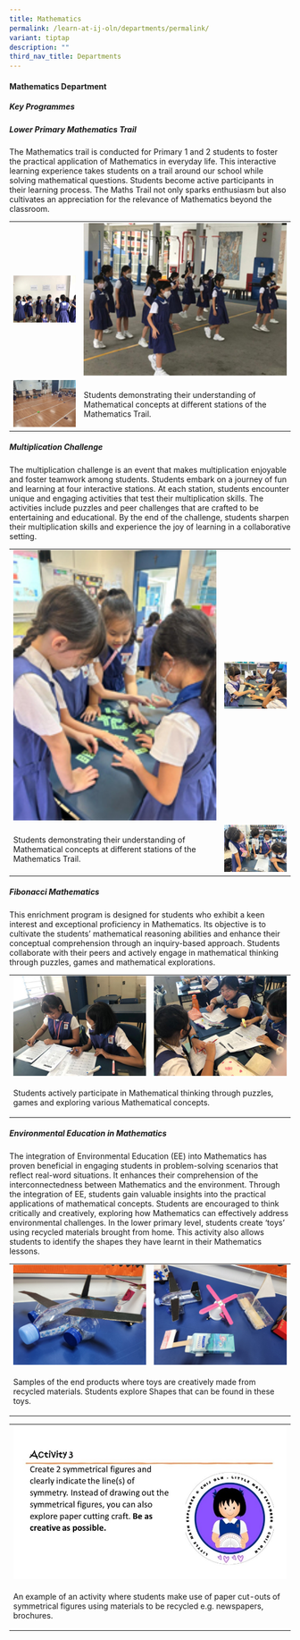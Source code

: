 ```yaml
---
title: Mathematics
permalink: /learn-at-ij-oln/departments/permalink/
variant: tiptap
description: ""
third_nav_title: Departments
---
```

<h4>Mathematics Department</h4><h5>Key Programmes</h5><h5>Lower Primary Mathematics Trail</h5><p>The Mathematics trail is conducted for Primary 1 and 2 students to foster the practical application of Mathematics in everyday life. This interactive learning experience takes students on a trail around our school while solving mathematical questions. Students become active participants in their learning process. The Maths Trail not only sparks enthusiasm but also cultivates an appreciation for the relevance of Mathematics beyond the classroom.</p><table><tbody><tr><td rowspan="1" colspan="1"><div class="isomer-image-wrapper"><img height="auto" width="100%" src="/images/Depts/Maths/LowerPrimaryMathsTrail1_w.jpg"></div></td><td rowspan="1" colspan="1"><div class="isomer-image-wrapper"><img height="auto" width="100%" src="/images/Depts/Maths/LowerPrimaryMathsTrail2_w.jpg"></div></td></tr><tr><td rowspan="1" colspan="1"><div class="isomer-image-wrapper"><img height="auto" width="100%" src="/images/Depts/Maths/LowerPrimaryMathsTrail3_w.jpg"></div></td><td rowspan="1" colspan="1"><p>Students demonstrating their understanding of Mathematical concepts at different stations of the Mathematics Trail.</p></td></tr></tbody></table><h5>Multiplication Challenge</h5><p>The multiplication challenge is an event that makes multiplication enjoyable and foster teamwork among students. Students embark on a journey of fun and learning at four interactive stations. At each station, students encounter unique and engaging activities that test their multiplication skills. The activities include puzzles and peer challenges that are crafted to be entertaining and educational. By the end of the challenge, students sharpen their multiplication skills and experience the joy of learning in a collaborative setting.</p><table><tbody><tr><td rowspan="1" colspan="1"><div class="isomer-image-wrapper"><img height="auto" width="100%" src="/images/Depts/Maths/MultiplicationChallenge2_w.jpg"></div></td><td rowspan="1" colspan="1"><div class="isomer-image-wrapper"><img height="auto" width="100%" src="/images/Depts/Maths/MultiplicationChallenge1_w.jpg"></div></td></tr><tr><td rowspan="1" colspan="1"><p>Students demonstrating their understanding of Mathematical concepts at different stations of the Mathematics Trail.</p></td><td rowspan="1" colspan="1"><div class="isomer-image-wrapper"><img height="auto" width="100%" src="/images/Depts/Maths/MultiplicationChallenge3_w.jpg"></div></td></tr></tbody></table><h5>Fibonacci Mathematics</h5><p>This enrichment program is designed for students who exhibit a keen interest and exceptional proficiency in Mathematics. Its objective is to cultivate the students’ mathematical reasoning abilities and enhance their conceptual comprehension through an inquiry-based approach. Students collaborate with their peers and actively engage in mathematical thinking through puzzles, games and mathematical explorations.</p><table><tbody><tr><td rowspan="1" colspan="1"><div class="isomer-image-wrapper"><img height="auto" width="100%" src="/images/Depts/Maths/Fibonacci2_w.jpg"></div></td><td rowspan="1" colspan="1"><div class="isomer-image-wrapper"><img height="auto" width="100%" src="/images/Depts/Maths/Fibonacci1_w.jpg"></div></td></tr><tr><td rowspan="1" colspan="2"><p>Students actively participate in Mathematical thinking through puzzles, games and exploring various Mathematical concepts.</p></td></tr></tbody></table><h5>Environmental Education in Mathematics</h5><p>The integration of Environmental Education (EE) into Mathematics has proven beneficial in engaging students in problem-solving scenarios that reflect real-word situations. It enhances their comprehension of the interconnectedness between Mathematics and the environment. Through the integration of EE, students gain valuable insights into the practical applications of mathematical concepts. Students are encouraged to think critically and creatively, exploring how Mathematics can effectively address environmental challenges. In the lower primary level, students create ‘toys’ using recycled materials brought from home. This activity also allows students to identify the shapes they have learnt in their Mathematics lessons.</p><table><tbody><tr><td rowspan="1" colspan="1"><div class="isomer-image-wrapper"><img height="auto" width="100%" src="/images/Depts/Maths/EEinMaths3_w.jpeg"></div></td><td rowspan="1" colspan="1"><div class="isomer-image-wrapper"><img height="auto" width="100%" src="/images/Depts/Maths/EEinMaths2_w.jpeg"></div></td></tr><tr><td rowspan="1" colspan="2"><p>Samples of the end products where toys are creatively made from recycled materials. Students explore Shapes that can be found in these toys.</p></td></tr></tbody></table><table><tbody><tr><td rowspan="1" colspan="1"><div class="isomer-image-wrapper"><img height="auto" width="100%" src="/images/Depts/Maths/Acty3_w.jpg"></div></td></tr><tr><td rowspan="1" colspan="1"><p>An example of an activity where students make use of paper cut-outs of symmetrical figures using materials to be recycled e.g. newspapers, brochures.</p></td></tr></tbody></table><p></p>